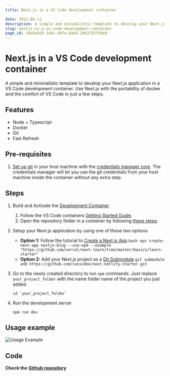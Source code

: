 ```yaml
---
title: Next.js in a VS Code development container

date: 2021-06-11
description: A simple and minimalistic template to develop your Next.js application in a VS Code development container.
slug: nextjs-in-a-vs-code-development-container
page_id: cde8a919-1e9c-49fe-8a6d-2b63792f58e8
---
```


# Next.js in a VS Code development container

A simple and minimalistic template to develop your Next.js application in a VS Code development container. Use Next.js with the portability of docker and the comfort of VS Code in just a few steps.

## Features

- Node + Typescript
- Docker
- Git
- Fast Refresh

## Pre-requisites

1. [Set up git](https://git-scm.com/book/en/v2/Getting-Started-Installing-Git) in your host machine with the [credentials manager core](https://github.com/microsoft/Git-Credential-Manager-Core). The credentials manager will let you use the git credentials from your host machine inside the container without any extra step.

## Steps

1. Build and Activate the [Development Container](https://code.visualstudio.com/docs/remote/containers).
   1. Follow the VS Code containers [Getting Started Guide](https://code.visualstudio.com/docs/remote/containers#_getting-started).
   2. Open the repository folder in a container by following [these steps](https://code.visualstudio.com/docs/remote/containers#_quick-start-open-an-existing-folder-in-a-container).
1. Setup your Next.js application by using one of these two options
   - **Option 1:** Follow the tutorial to [Create a Next.js App](https://nextjs.org/learn/basics/create-nextjs-app) `bash npx create-next-app nextjs-blog --use-npm --example "https://github.com/vercel/next-learn/tree/master/basics/learn-starter"`
   - **Option 2:** Add your Next.js project as a [Git Submodule](https://git-scm.com/book/en/v2/Git-Tools-Submodules) `git submodule add https://github.com/cassidoo/next-netlify-starter.git`
1. Go to the newly created directory to run `npm` commands. Just replace `your_project_folder` with the name folder name of the project you just added.

   ```shell
   cd `your_project_folder`
   ```

1. Run the development server

   ```shell
   npm run dev
   ```

## Usage example

![Usage Example](/assets/docs/53866313.gif)

## Code

**Check the** [**Github repository**](https://github.com/FranciscoMoretti/nextjs-devcontainer)
